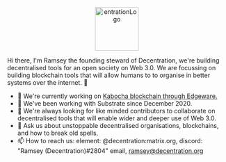 <center><img src="https://user-images.githubusercontent.com/45230082/142871333-a25292f4-1db4-428f-b1c3-5e493520baed.png" alt="entrationLogo" width="100"/></center>

Hi there, I'm Ramsey the founding steward of Decentration, we're building decentralised tools for an open society on Web 3.0. We are focussing on building blockchain tools that will allow humans to to organise in better systems over the internet. 👋

- 🔭 We're currently working on [Kabocha blockchain through Edgeware.](https://github.com/Kabocha-Network/) 
- 🌱 We've been working with Substrate since December 2020.
- 👯 We're always looking for like minded contributors to collaborate on decentralised tools that will enable wider and deeper use of Web 3.0.
- 💬 Ask us about unstoppable decentralised organisations, blockchains, and how to break old spells. 
- 📫 How to reach us: element: @decentration:matrix.org, discord: "Ramsey (Decentration)#2804" email, ramsey@decentration.org
